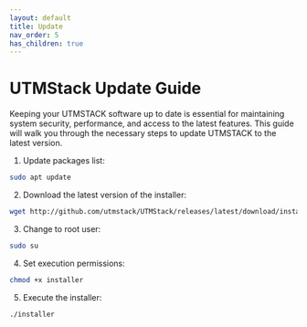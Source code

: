 ```yaml
---
layout: default
title: Update
nav_order: 5
has_children: true
---
```


# UTMStack Update Guide

Keeping your UTMSTACK software up to date is essential for maintaining system security, performance, and access to the latest features. This guide will walk you through the necessary steps to update UTMSTACK to the latest version.

1. Update packages list:

```bash
sudo apt update
```

2. Download the latest version of the installer:

```bash
wget http://github.com/utmstack/UTMStack/releases/latest/download/installer
```

3. Change to root user:

```bash
sudo su
```

4. Set execution permissions:

```bash
chmod +x installer
```

5. Execute the installer:

```bash
./installer
```